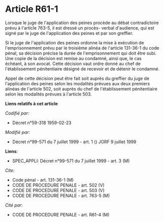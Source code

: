 # Article R61-1

Lorsque le juge de l'application des peines procède au débat contradictoire prévu à l'article 763-5, il est dressé un procès-
verbal d'audience, qui est signé par le juge de l'application des peines et par son greffier.

Si le juge de l'application des peines ordonne la mise à exécution de l'emprisonnement prévu par le troisième alinéa de
l'article 131-36-1 du code pénal, sa décision précise la durée de l'emprisonnement qui doit être subi. Une copie de la
décision est remise au condamné, ainsi que, le cas échéant, à son avocat. Cette décision vaut ordre donné au chef de
l'établissement pénitentiaire désigné de recevoir et de détenir le condamné.

Appel de cette décision peut être fait soit auprès du greffier du juge de l'application des peines selon les modalités
prévues aux deux premiers alinéas de l'article 502, soit auprès du chef de l'établissement pénitentiaire selon les modalités
prévues à l'article 503.

**Liens relatifs à cet article**

_Codifié par_:

  - Décret n°59-318 1959-02-23

_Modifié par_:

  - Décret n°99-571 du 7 juillet 1999 - art. 1 () JORF 9 juillet 1999

**Liens**:

  - SPEC_APPLI: Décret n°99-571 du 7 juillet 1999 - art. 3 (M)

_Cite_:

  - Code pénal - art. 131-36-1 (M)
  - CODE DE PROCEDURE PENALE - art. 502 (V)
  - CODE DE PROCEDURE PENALE - art. 503 (V)
  - CODE DE PROCEDURE PENALE - art. 763-5 (M)

_Cité par_:

  - CODE DE PROCEDURE PENALE - art. R61-4 (M)
